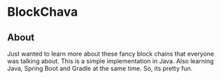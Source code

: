 # BlockChava

## About 
Just wanted to learn more about these fancy block chains that everyone was talking about. This is a simple implementation in Java. Also learning Java, Spring Boot and Gradle at the same time. So, its pretty fun.